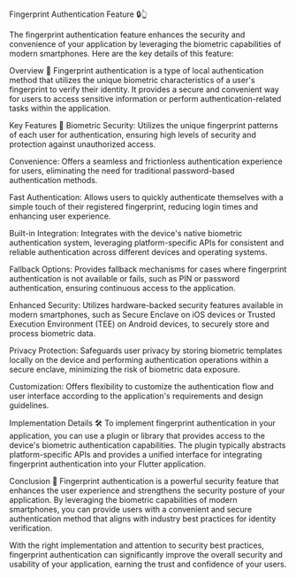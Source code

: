 Fingerprint Authentication Feature 🔒👆

The fingerprint authentication feature enhances the security and convenience of your application by leveraging the biometric capabilities of modern smartphones. Here are the key details of this feature:

Overview 🌟 Fingerprint authentication is a type of local authentication method that utilizes the unique biometric characteristics of a user's fingerprint to verify their identity. It provides a secure and convenient way for users to access sensitive information or perform authentication-related tasks within the application.

Key Features 🔑 Biometric Security: Utilizes the unique fingerprint patterns of each user for authentication, ensuring high levels of security and protection against unauthorized access.

Convenience: Offers a seamless and frictionless authentication experience for users, eliminating the need for traditional password-based authentication methods.

Fast Authentication: Allows users to quickly authenticate themselves with a simple touch of their registered fingerprint, reducing login times and enhancing user experience.

Built-in Integration: Integrates with the device's native biometric authentication system, leveraging platform-specific APIs for consistent and reliable authentication across different devices and operating systems.

Fallback Options: Provides fallback mechanisms for cases where fingerprint authentication is not available or fails, such as PIN or password authentication, ensuring continuous access to the application.

Enhanced Security: Utilizes hardware-backed security features available in modern smartphones, such as Secure Enclave on iOS devices or Trusted Execution Environment (TEE) on Android devices, to securely store and process biometric data.

Privacy Protection: Safeguards user privacy by storing biometric templates locally on the device and performing authentication operations within a secure enclave, minimizing the risk of biometric data exposure.

Customization: Offers flexibility to customize the authentication flow and user interface according to the application's requirements and design guidelines.

Implementation Details 🛠️ To implement fingerprint authentication in your application, you can use a plugin or library that provides access to the device's biometric authentication capabilities. The plugin typically abstracts platform-specific APIs and provides a unified interface for integrating fingerprint authentication into your Flutter application.

Conclusion 🎉 Fingerprint authentication is a powerful security feature that enhances the user experience and strengthens the security posture of your application. By leveraging the biometric capabilities of modern smartphones, you can provide users with a convenient and secure authentication method that aligns with industry best practices for identity verification.

With the right implementation and attention to security best practices, fingerprint authentication can significantly improve the overall security and usability of your application, earning the trust and confidence of your users.
